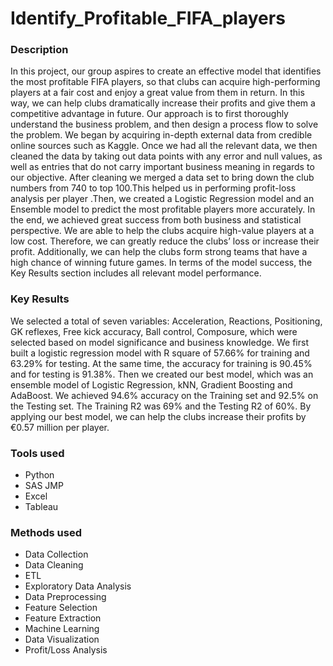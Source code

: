 # Identify_Profitable_FIFA_players

<h3> Description </h3>

In this project, our group aspires to create an effective model that identifies the most profitable FIFA players, so that clubs can acquire high-performing players at a fair cost and enjoy a great value from them in return. In this way, we can help clubs dramatically increase their profits and give them a competitive advantage in future.
Our approach is to first thoroughly understand the business problem, and then design a process flow to solve the problem. We began by acquiring in-depth external data from credible online sources such as Kaggle. Once we had all the relevant data, we then cleaned the data by taking out data points with any error and null values, as well as entries that do not carry important business meaning in regards to our objective. After cleaning we merged a data set to bring down the club numbers from 740 to top 100.This helped us in performing profit-loss analysis per player .Then, we created a Logistic Regression model and an Ensemble model to predict the most profitable players more accurately.
In the end, we achieved great success from both business and statistical perspective. We are able to help the clubs acquire high-value players at a low cost. Therefore, we can greatly reduce the clubs’ loss or increase their profit. Additionally, we can help the clubs form strong teams that have a high chance of winning future games. In terms of the model success, the Key Results section includes all relevant model performance.

<h3> Key Results </h3>

We selected a total of seven variables: Acceleration, Reactions, Positioning, GK reflexes, Free kick accuracy, Ball control, Composure, which were selected based on model significance and business knowledge. We first built a logistic regression model with R square of 57.66% for training and 63.29% for testing. At the same time, the accuracy for training is 90.45% and for testing is 91.38%. Then we created our best model, which was an ensemble model of Logistic Regression, kNN, Gradient Boosting and AdaBoost. We achieved 94.6% accuracy on the Training set and 92.5% on the Testing set. The Training R2 was 69% and the Testing R2 of 60%. By applying our best model, we can help the clubs increase their profits by €0.57 million per player.

<h3> Tools used </h3>

- Python
- SAS JMP
- Excel
- Tableau

<h3> Methods used </h3>

- Data Collection
- Data Cleaning
- ETL
- Exploratory Data Analysis
- Data Preprocessing
- Feature Selection
- Feature Extraction
- Machine Learning
- Data Visualization
- Profit/Loss Analysis

